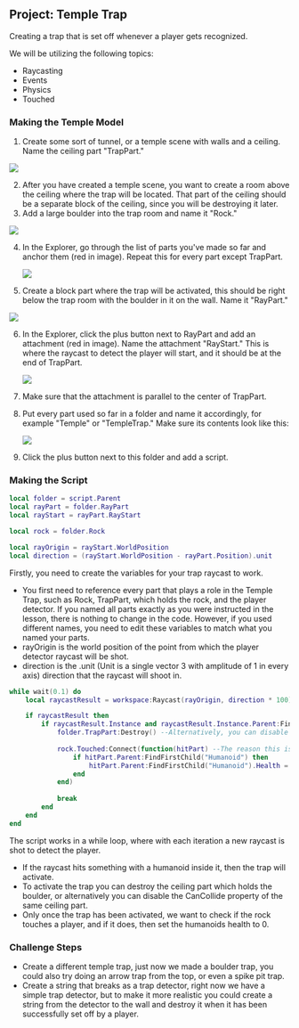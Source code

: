 ## Project: Temple Trap

Creating a trap that is set off whenever a player gets recognized.

We will be utilizing the following topics:
  - Raycasting
  - Events
  - Physics
  - Touched

### Making the Temple Model

1. Create some sort of tunnel, or a temple scene with walls and a ceiling. Name the ceiling part "TrapPart."

![](https://drive.google.com/uc?export=view&id=1s35RViKpTcGrTy--d1-DG7daEaZr1FiT)

2. After you have created a temple scene, you want to create a room above the ceiling where the trap will be located. That part of the ceiling should be a separate block of the ceiling, since you will be destroying it later.
3. Add a large boulder into the trap room and name it "Rock."

![](https://drive.google.com/uc?export=view&id=1nbwFPWlEUXFEPsaUfRdCHRxt8WOZHGZo)

4. In the Explorer, go through the list of parts you've made so far and anchor them (red in image). Repeat this for every part except TrapPart.

   ![](https://drive.google.com/uc?id=11IzriUY42IbJe_nsyE9_M8KqnLxTniZu)

5. Create a block part where the trap will be activated, this should be right below the trap room with the boulder in it on the wall. Name it "RayPart."

![](https://drive.google.com/uc?export=view&id=1_ChWUo-zDmHCQh8YyhBAxNg3tkzYMNh6)

6. In the Explorer, click the plus button next to RayPart and add an attachment (red in image). Name the attachment "RayStart." This is where the raycast to detect the player will start, and it should be at the end of TrapPart.

   ![](https://drive.google.com/uc?id=1xGIp9D7F8hKmqK8bzC3laMkQzvVKwhuh)

7. Make sure that the attachment is parallel to the center of TrapPart.

8. Put every part used so far in a folder and name it accordingly, for example "Temple" or "TempleTrap." Make sure its contents look like this:

   ![](https://drive.google.com/uc?id=1_K_ApKC-g_4wv-t137aAuN-Ha9QgdBKA)

9. Click the plus button next to this folder and add a script.

### Making the Script
```lua
local folder = script.Parent
local rayPart = folder.RayPart
local rayStart = rayPart.RayStart

local rock = folder.Rock

local rayOrigin = rayStart.WorldPosition
local direction = (rayStart.WorldPosition - rayPart.Position).unit
```
Firstly, you need to create the variables for your trap raycast to work.
- You first need to reference every part that plays a role in the Temple Trap, such as Rock, TrapPart, which holds the rock, and the player detector. If you named all parts exactly as you were instructed in the lesson, there is nothing to change in the code. However, if you used different names, you need to edit these variables to match what you named your parts.
- rayOrigin is the world position of the point from which the player detector raycast will be shot.
- direction is the .unit (Unit is a single vector 3 with amplitude of 1 in every axis) direction that the raycast will shoot in.

```lua
while wait(0.1) do
	local raycastResult = workspace:Raycast(rayOrigin, direction * 100)

	if raycastResult then
		if raycastResult.Instance and raycastResult.Instance.Parent:FindFirstChild("Humanoid") then
			folder.TrapPart:Destroy() --Alternatively, you can disable the CanCollide property of the TrapPart so the rock will just fall through it by doing TrapPart.CanCollide = false
			
			rock.Touched:Connect(function(hitPart) --The reason this is here is because we only want to check if the rock touched the player after the trap has been set off
				if hitPart.Parent:FindFirstChild("Humanoid") then
					hitPart.Parent:FindFirstChild("Humanoid").Health = 0
				end
			end)
			
			break
		end
	end
end
```
The script works in a while loop, where with each iteration a new raycast is shot to detect the player.
- If the raycast hits something with a humanoid inside it, then the trap will activate.
- To activate the trap you can destroy the ceiling part which holds the boulder, or alternatively you can disable the CanCollide property of the same ceiling part.
- Only once the trap has been activated, we want to check if the rock touches a player, and if it does, then set the humanoids health to 0.

### Challenge Steps

- Create a different temple trap, just now we made a boulder trap, you could also try doing an arrow trap from the top, or even a spike pit trap.
- Create a string that breaks as a trap detector, right now we have a simple trap detector, but to make it more realistic you could create a string from the detector to the wall and destroy it when it has been successfully set off by a player.